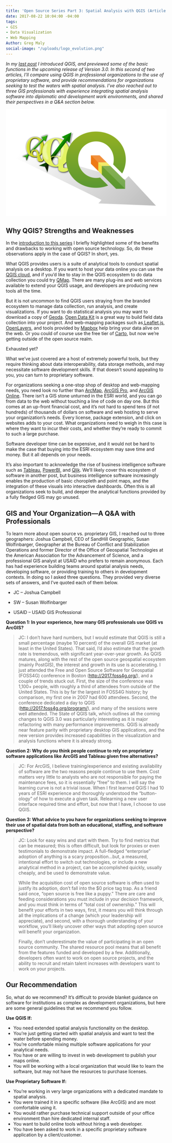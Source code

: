 ```yaml
---
title: 'Open Source Series Part 3: Spatial Analysis with QGIS (Article 2)'
date: 2017-08-22 10:04:00 -04:00
tags:
- GIS
- Data Visualization
- Web Mapping
Author: Greg Maly
social-image: "/uploads/logo_evolution.png"
---
```


*In my [last post](dai-global-digital.com/open-source-series-part-2-spatial-analysis-with-qgis.html) I introduced QGIS, and previewed some of the basic functions in the upcoming release of Version 3.0. In this second of two articles, I’ll compare using QGIS in professional organizations to the use of proprietary software, and provide recommendations for organizations seeking to test the waters with spatial analysis. I’ve also reached out to three GIS professionals with experience integrating spatial analysis software into diplomatic and development work environments, and shared their perspectives in a Q&A section below.*

![logo_evolution.png](/uploads/logo_evolution.png)

## Why QGIS? Strengths and Weaknesses

In the [introduction to this series](https://dai-global-digital.com/open-source-series-part-1-what-is-open-source.html) I briefly highlighted some of the benefits and drawbacks to working with open source technology. So, do these observations apply in the case of QGIS? In short, yes.

What QGIS provides users is a suite of analytical tools to conduct spatial analysis on a desktop. If you want to host your data online you can use the [QGIS cloud](http://qgiscloud.com/), and if you’d like to stay in the QGIS ecosystem to do data collection you could try [QMap](http://nathanw2.github.io/qmap/). There are many plug-ins and web services available to extend your QGIS usage, and developers are producing new tools all the time.

But it is not uncommon to find QGIS users straying from the branded ecosystem to manage data collection, run analysis, and create visualizations. If you want to do statistical analysis you may want to download a copy of [Geoda](http://geodacenter.github.io/). [Open Data Kit](https://opendatakit.org/) is a great way to build field data collection into your project. And web-mapping packages such as[ Leaflet.js](http://leafletjs.com/), [OpenLayers](https://openlayers.org/), and tools provided by [Mapbox](https://www.mapbox.com/) help bring your data alive on the web. Or you could of course use the free tier of [Carto](https://carto.com/), but now we’re getting outside of the open source realm.

Exhausted yet?

What we’ve just covered are a host of extremely powerful tools, but they require thinking about data interoperability, data storage methods, and may necessitate software development skills. If that doesn’t sound appealing to you, you can turn to proprietary software.

For organizations seeking a one-stop shop of desktop and web-mapping needs, you need look no further than [ArcMap](http://desktop.arcgis.com/en/arcmap/), [ArcGIS Pro](https://pro.arcgis.com/en/pro-app/), and [ArcGIS Online](http://www.esri.com/software/arcgis/arcgisonline). There isn’t a GIS stone unturned in the ESRI world, and you can go from data to the web without touching a line of code on day one. But this comes at an up-front financial cost, and it’s not hard to spend tens (if not hundreds) of thousands of dollars on software and web hosting to serve your organization’s needs. Every license, package extension, and click on websites adds to your cost. What organizations need to weigh in this case is where they want to incur their costs, and whether they’re ready to commit to such a large purchase.

Software developer time can be expensive, and it would not be hard to make the case that buying into the ESRI ecosystem may save time and money. But it all depends on your needs.

It’s also important to acknowledge the rise of business intelligence software such as [Tableau](https://www.tableau.com/), [PowerBI](https://powerbi.microsoft.com/en-us/), and [Qlik](http://www.qlik.com/us/). We’ll likely cover this ecosystem of software in another post, but business intelligence software increasingly enables the production of basic choropleth and point maps, and the integration of these visuals into interactive dashboards. Often this is all organizations seek to build, and deeper the analytical functions provided by a fully fledged GIS may go unused.

## GIS and Your Organization—A Q&A with Professionals

To learn more about open source vs. proprietary GIS, I reached out to three geographers: Joshua Campbell, CEO of SandHill Geographic, Susan Wolfinbarger, Geographer at the Bureau of Conflict and Stabilization Operations and former Director of the Office of Geospatial Technologies at the American Association for the Advancement of Science, and a professional GIS analyst at USAID who prefers to remain anonymous. Each has had experience building teams around spatial analysis needs, developing software, or providing training to others in development contexts. In doing so I asked three questions. They provided very diverse sets of answers, and I’ve quoted each of them below.

* JC – Joshua Campbell

* SW – Susan Wolfinbarger

* USAID – USAID GIS Professional

**Question 1: In your experience, how many GIS professionals use QGIS vs ArcGIS?**

> JC: I don’t have hard numbers, but I would estimate that QGIS is still a small percentage (maybe 10 percent) of the overall GIS market (at least in the United States). That said, I’d also estimate that the growth rate is tremendous, with significant year-over-year growth. As QGIS matures, along with the rest of the open source geospatial ecosystem (mainly PostGIS), the interest and growth in its use is accelerating. I just attended the Free and Open Source Software for Geospatial (FOSS4G) conference in Boston (http://2017.foss4g.org/), and a couple of trends stuck out. First, the size of the conference was 1,100+ people, with roughly a third of attendees from outside of the United States. This is by far the largest in FOSS4G history; by comparison, my first one in 2007 had 600 attendees. Second, the conference dedicated a day to QGIS (http://2017.foss4g.org/program/), and many of the sessions were well attended. The State of QGIS talk, which outlines all the coming changes to QGIS 3.0 was particularly interesting as it is major refactoring with many performance improvements. QGIS is already near feature parity with proprietary desktop GIS applications, and the new version provides increased capabilities in the visualization and analysis functions where it is already strong.

**Question 2: Why do you think people continue to rely on proprietary software applications like ArcGIS and Tableau given free alternatives?**

> JC: For ArcGIS, I believe training/experience and existing availability of software are the two reasons people continue to use them. Cost matters very little to analysts who are not responsible for paying the maintenance fees, so it is essentially “free” to them. I will say the learning curve is not a trivial issue. When I first learned QGIS I had 10 years of ESRI experience and thoroughly understood the “button-ology” of how to execute a given task. Relearning a new user interface required time and effort, but now that I have, I choose to use QGIS.

**Question 3: What advice to you have for organizations seeking to improve their use of spatial data from both an educational, staffing, and software perspective?**

> JC: Look for easy wins and start with them. Try to find metrics that can be measured; this is often difficult, but look for proxies or even testimonials to demonstrate impact. A full-fledged “enterprise” adoption of anything is a scary proposition...but, a measured, intentional effort to switch out technologies, or include a new analytical method in a project, can be accomplished quickly, usually cheaply, and be used to demonstrate value.
>
> While the acquisition cost of open source software is often used to justify its adoption, don’t fall into the $0 price tag trap. As a friend said once, “open source is free like a puppy.” There are care and feeding considerations you must include in your decision framework, and you must think in terms of “total cost of ownership.” This will benefit your efforts in two ways, first, it means you will think through all the implications of a change (which your leadership will appreciate), and second, with a thorough understanding of your workflow, you’ll likely uncover other ways that adopting open source will benefit your organization.
>
> Finally, don’t underestimate the value of participating in an open source community. The shared resource pool means that all benefit from the features funded and developed by a few. Additionally, developers often want to work on open source projects, and the ability to recruit and retain talent increases with developers want to work on your projects.

## Our Recommendation

So, what do we recommend? It’s difficult to provide blanket guidance on software for institutions as complex as development organizations, but here are some general guidelines that we recommend you follow.

**Use QGIS If:**

* You need extended spatial analysis functionality on the desktop.
* You’re just getting started with spatial analysis and want to test the water before spending money.
* You’re comfortable mixing multiple software applications for your analytical needs.
* You have or are willing to invest in web development to publish your maps online.
* You will be working with a local organization that would like to learn the software, but may not have the resources to purchase licenses.

**Use Proprietary Software If:**

* You’re working in very large organizations with a dedicated mandate to spatial analysis.
* You were trained it in a specific software (like ArcGIS) and are most comfortable using it.
* You would rather purchase technical support outside of your office environment than hire dedicated internal staff.
* You want to build online tools without hiring a web developer.
* You have been asked to work in a specific proprietary software application by a client/customer.